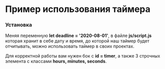 # Пример использования таймера
### Установка
Меняя переменную **let deadline = '2020-08-01'**, в файле **js/script.js** которая хранит в себе дату и время, до которой наш таймер будет отчитывать, можно использовать таймер в своих проектах.

Для корректной работы вам нужен бок с **id = timer**, а также 3 строчных элемента с классами **hours, minutes, seconds**.
